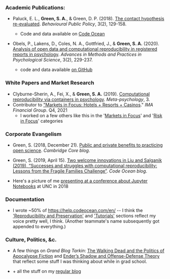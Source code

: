 ### Academic Publications:

* Paluck, E. L., **Green, S. A.**, & Green, D. P. (2018). [The contact hypothesis re-evaluated](https://doi.org/10.1017/bpp.2018.25). _Behavioural Public Policy_, 3(2), 129-158.
  * Code and data available on [Code Ocean](https://doi.org/10.24433/CO.4024382.v7)

* Obels, P., Lakens, D., Coles, N. A., Gottfried, J., & **Green, S. A.** (2020). [Analysis of open data and computational reproducibility in registered reports in psychology](https://doi.org/10.1177/2515245920918872). _Advances in Methods and Practices in Psychological Science_, 3(2), 229-237.
  * code and data available [on GitHub](https://github.com/Lakens/reproducing_registered_reports)
  
### White Papers and Market Research
* Clyburne-Sherin, A., Fei, X., & **Green, S. A.** (2019). [Computational reproducibility via containers in psychology](https://open.lnu.se/index.php/metapsychology/article/view/892). _Meta-psychology_, 3.
* Contributor to ["Markets in Focus: Hotels + Resorts + Casinos](https://imacorp.com/wp-content/uploads/2022/01/Q4_MiF_Hospitality_012622.pdf)." _IMA Financial Group_. Q4, 2021 
  * I worked on a few others like this in the '[Markets in Focus](https://imacorp.com/markets-in-focus)' and '[Risk in Focus](https://imacorp.com/risk-in-focus/)' categories

### Corporate Evangelism
* Green, S. (2018, December 21). [Public and private benefits to practicing open science](https://www.cambridge.org/core/blog/2018/12/21/public-and-private-benefits-to-practicing-open-science). _Cambridge Core blog_. 

* Green, S. (2019, April 15). [Two welcome innovations in Liu and Salganik (2019), “Successes and struggles with computational reproducibility: Lessons from the Fragile Families Challenge”](https://medium.com/codeocean/two-welcome-innovations-in-liu-and-salganik-2019-successes-and-struggles-with-computational-b4ef1a4311f2). _Code Ocean blog_.

* Here's a picture of me [presenting at a conference about Jupyter Notebooks](https://twitter.com/GinnyGhezzo/status/1062409577101172736/photo/1) at UNC in 2018

### Documentation
* I wrote ~50% of https://help.codeocean.com/en/ -- I think the  ['Reproducibility and Preservation'](https://help.codeocean.com/en/collections/500077-reproducibility-and-preservation) and ['Tutorials'](https://help.codeocean.com/en/collections/1910642-tutorials) sections reflect my voice pretty well, I think. (Another teammate's name subsequently got appended to everything.)

### Culture, Politics, &c. 

* A few things on _Grand Blog Tarkin_: [The Walking Dead and the Politics of Apocalypse Fiction](https://blogtarkin.wordpress.com/2014/12/01/the-walking-dead-and-the-politics-of-apocalypse-fiction/) and [Ender’s Shadow and Offense-Defense Theory](https://blogtarkin.wordpress.com/2013/11/01/enders-shadow-and-offense-defense-theory/) that reflect some stuff I was thinking about while in grad school.

* \+ all the stuff on my [regular blog](https://setharielgreen.com/blog/)
